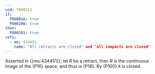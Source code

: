```yaml
---
uid: T000312
if:
  P000016: true
  P000100: true
then:
  P000101: true
refs:
  - mo: 434451
    name: "All retracts are closed" and "all compacts are closed"
---
```


Asserted in {{mo:434451}}; let $R$ be a retract, then $R$ is the continuous image of
the {P16} space, and thus is {P16}. By {P100} it is closed.
